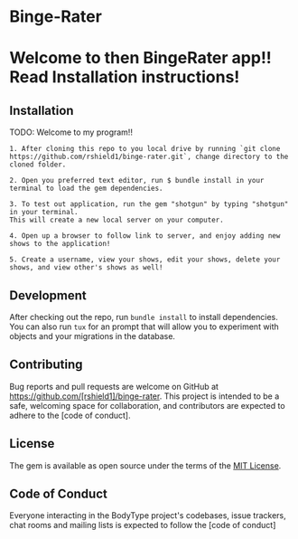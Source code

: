 

# Binge-Rater

# Welcome to then BingeRater app!! Read Installation instructions!

## Installation

TODO:
    Welcome to my program!! 

    1. After cloning this repo to you local drive by running `git clone https://github.com/rshield1/binge-rater.git`, change directory to the cloned folder.

    2. Open you preferred text editor, run $ bundle install in your terminal to load the gem dependencies.

    3. To test out application, run the gem "shotgun" by typing "shotgun" in your terminal. 
    This will create a new local server on your computer.
    
    4. Open up a browser to follow link to server, and enjoy adding new shows to the application!

    5. Create a username, view your shows, edit your shows, delete your shows, and view other's shows as well!

## Development

After checking out the repo, run `bundle install` to install dependencies. You can also run `tux` for an prompt that will allow you to experiment with objects and your migrations in the database.

## Contributing

Bug reports and pull requests are welcome on GitHub at https://github.com/[rshield1]/binge-rater. This project is intended to be a safe, welcoming space for collaboration, and contributors are expected to adhere to the [code of conduct].


## License

The gem is available as open source under the terms of the [MIT License](https://opensource.org/licenses/MIT).

## Code of Conduct

Everyone interacting in the BodyType project's codebases, issue trackers, chat rooms and mailing lists is expected to follow the [code of conduct]